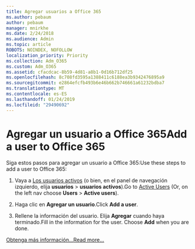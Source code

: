 ```yaml
---
title: Agregar usuarios a Office 365
ms.author: pebaum
author: pebaum
manager: mnirkhe
ms.date: 2/24/2018
ms.audience: Admin
ms.topic: article
ROBOTS: NOINDEX, NOFOLLOW
localization_priority: Priority
ms.collection: Adm_O365
ms.custom: Adm_O365
ms.assetid: cfacdcac-8b59-4d81-a8b1-0d16b712df25
ms.openlocfilehash: 8c708fd3595a1388411c6188ea3b9342476895a9
ms.sourcegitcommit: e2864efcfb493b6e46b662b746661a61232bdba7
ms.translationtype: MT
ms.contentlocale: es-ES
ms.lasthandoff: 01/24/2019
ms.locfileid: "29490692"
---
```

# <a name="add-a-user-to-office-365"></a><span data-ttu-id="d0e24-102">Agregar un usuario a Office 365</span><span class="sxs-lookup"><span data-stu-id="d0e24-102">Add a user to Office 365</span></span>

<span data-ttu-id="d0e24-103">Siga estos pasos para agregar un usuario a Office 365:</span><span class="sxs-lookup"><span data-stu-id="d0e24-103">Use these steps to add a user to Office 365:</span></span>
  
1. <span data-ttu-id="d0e24-104">Vaya a [Los usuarios activos](https://support.office.com/article/https://portal.office.com/adminportal/home.aspx#/users) (o bien, en el panel de navegación izquierdo, elija **usuarios** \> **usuarios activos**).</span><span class="sxs-lookup"><span data-stu-id="d0e24-104">Go to [Active Users](https://support.office.com/article/https://portal.office.com/adminportal/home.aspx#/users) (Or, on the left nav choose **Users** \> **Active users**).</span></span>
    
2. <span data-ttu-id="d0e24-105">Haga clic en **Agregar un usuario**.</span><span class="sxs-lookup"><span data-stu-id="d0e24-105">Click **Add a user**.</span></span>
    
3. <span data-ttu-id="d0e24-p101">Rellene la información del usuario. Elija **Agregar** cuando haya terminado.</span><span class="sxs-lookup"><span data-stu-id="d0e24-p101">Fill in the information for the user. Choose **Add** when you are done.</span></span> 
    
[<span data-ttu-id="d0e24-108">Obtenga más información...</span><span class="sxs-lookup"><span data-stu-id="d0e24-108">Read more...</span></span>](https://support.office.com/article/1970f7d6-03b5-442f-b385-5880b9c256ec)
  

